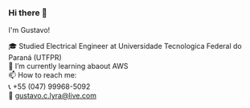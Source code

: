 ### Hi there 👋<br/>
I'm Gustavo!<br/>

:mortar_board: Studied Electrical Engineer at Universidade Tecnologica Federal do Paraná (UTFPR)<br/>
🌱 I’m currently learning abaout AWS<br/>
📫 How to reach me: <br/>
    :telephone_receiver: +55 (047) 99968-5092<br/>
    :e-mail: gustavo.c.lyra@live.com<br/>
<!--
**gustavolyra/gustavolyra** is a ✨ _special_ ✨ repository because its `README.md` (this file) appears on your GitHub profile.

Here are some ideas to get you started:

- 🔭 I’m currently working on ...
- 🌱 I’m currently learning ...
- 👯 I’m looking to collaborate on ...
- 🤔 I’m looking for help with ...
- 💬 Ask me about ...
- 📫 How to reach me: ...
- 😄 Pronouns: ...
- ⚡ Fun fact: ...
-->
